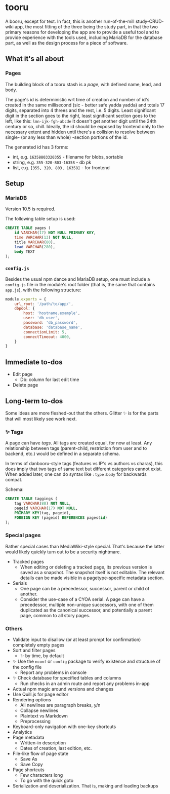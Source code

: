 # tooru
A booru, except for text. In fact, this is another run-of-the-mill study-CRUD-wiki app, the most fitting of the three being the study part, in that the two primary reasons for developing the app are to provide a useful tool and to provide experience with the tools used, including MariaDB for the database part, as well as the design process for a piece of software.

## What it's all about

### Pages
The building block of a tooru stash is a *page*, with defined name, lead, and body.

The page's id is deterministic wrt time of creation and number of id's created in the same millisecond (sic - better safe yadda yadda) and totals 17 digits, separated 
into 4 threes and the rest, i.e. 5 digits. Least significant digit in the section goes to the right, least significant section goes to the left, like this: `lmn-ijk-fgh-abcde`
It doesn't get another digit until the 24th century or so, chill.
Ideally, the id should be exposed by frontend only to the necessary extent and hidden until there's a collision to resolve between single- (or any less than whole) -section portions of the id.

The generated id has 3 forms:

- int, e.g. `16358803320355` - filename for blobs, sortable
- string, e.g. `355-320-803-16358` - db pk
- list, e.g. `[355, 320, 803, 16358]` - for frontend

## Setup

### MariaDB
Version 10.5 is required.

The following table setup is used:
```sql
CREATE TABLE pages (
    id VARCHAR(17) NOT NULL PRIMARY KEY,
    time VARCHAR(13) NOT NULL,
    title VARCHAR(80),
    lead VARCHAR(280),
    body TEXT
);
```

### `config.js`
Besides the usual npm dance and MariaDB setup, one must include a `config.js` file in the module's root folder (that is, the same that contains `app.js`), with the following structure:
```js
module.exports = {
    url_root: '/path/to/app/',
    dbpool: {
        host: 'hostname.example', 
        user: 'db_user', 
        password: 'db_password',
        database: 'database_name',
        connectionLimit: 5,
        connectTimeout: 4000,
    }
}
```

## Immediate to-dos
- Edit page
    - Db: column for last edit time
- Delete page

## Long-term to-dos
Some ideas are more fleshed-out that the others. Glitter ✨ is for the parts that will most likely see work next.

### ✨ Tags
A page can have *tags*. All tags are created equal, for now at least. Any relationship between tags (parent-child, restriction from user and to backend, etc.) would be defined in a separate schema.

In terms of danbooru-style tags (features vs IP's vs authors vs charas), this does imply that two tags of same text but different categories cannot exist. When added later, one can do syntax like `:type:body` for backwards compat.

Schema:
```sql
CREATE TABLE taggings (
    tag VARCHAR(80) NOT NULL,
    pageid VARCHAR(17) NOT NULL,
    PRIMARY KEY(tag, pageid),
    FOREIGN KEY (pageid) REFERENCES pages(id)
);
```

### Special pages
Rather special cases than MediaWiki-style special. That's because the latter would likely quickly turn out to be a security nightmare.

- Tracked pages
    - When editing or deleting a tracked page, its previous version is saved as a snapshot. The snapshot itself is not editable. The relevant details can be made visible in a pagetype-specific metadata section.
- Serials
    - One page can be a precedessor, successor, parent or child of another.
    - Consider the use-case of a CYOA serial. A page can have a precedessor, multiple non-unique successors, with one of them duplicated as the canonical successor, and potentially a parent page, common to all story pages.

### Others
- Validate input to disallow (or at least prompt for confirmation) completely empty pages
- Sort and filter pages
    - ✨ by time, by default
- ✨ Use the `nconf` or `config` package to verify existence and structure of the config file
    - Report any problems in console
- ✨ Check database for specified tables and columns 
    - Run checks in an admin route and report any problems in-app
- Actual npm magic around versions and changes
- Use Quill.js for page editor
- Rendering options
    - All newlines are paragraph breaks, y/n
    - Collapse newlines
    - Plaintext vs Markdown
    - Preprocessing
- Keyboard-only navigation with one-key shortcuts
- Analytics
- Page metadata
    - Written-in description
    - Dates of creation, last edition, etc.
- File-like flow of page state
    - Save As
    - Save Copy
- Page shortcuts
    - Few characters long
    - To go with the quick goto
- Serialization and deserialization. That is, making and loading backups
